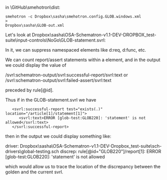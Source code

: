 in \GitHub\smehotron\dist:
```
smehotron -c Dropbox\sasha\smehotron.config.GLOB.windows.xml 
> 
Dropbox\sasha\GLOB-out.xml
```
Let's look at Dropbox\sasha\OSA-Schematron-v1.1-DEV-DROPBOX\_test-suite\input-controls\NoGo\GLOB-statement.svrl:

In it, we can suppress namespaced elements like d:req, d:func, etc.

We can count report/assert statements within a <rule> element, and in the output we could display the value of

/svrl:schematron-output/svrl:successful-report/svrl:text
or
/svrl:schematron-output/svrl:failed-assert/svrl:text

preceded by rule[@id].

Thus if in the GLOB-statement.svrl we have
```
   <svrl:successful-report test="exists(.)" location="/article[1]/statement[1]">
      <svrl:text>ERROR [glob-test:GLOB220]: 'statement' is not allowed</svrl:text>
   </svrl:successful-report>
```
then in the output we could display something like:

driver: Dropbox\sasha\OSA-Schematron-v1.1-DEV-Dropbox\_test-suite\sch-drivers\global-testing.sch
discrep: rule[@id="GLOB220"]/report[1]: ERROR [glob-test:GLOB220]: 'statement' is not allowed

which would allow us to trace the location of the discrepancy between the golden and the current svrl.

